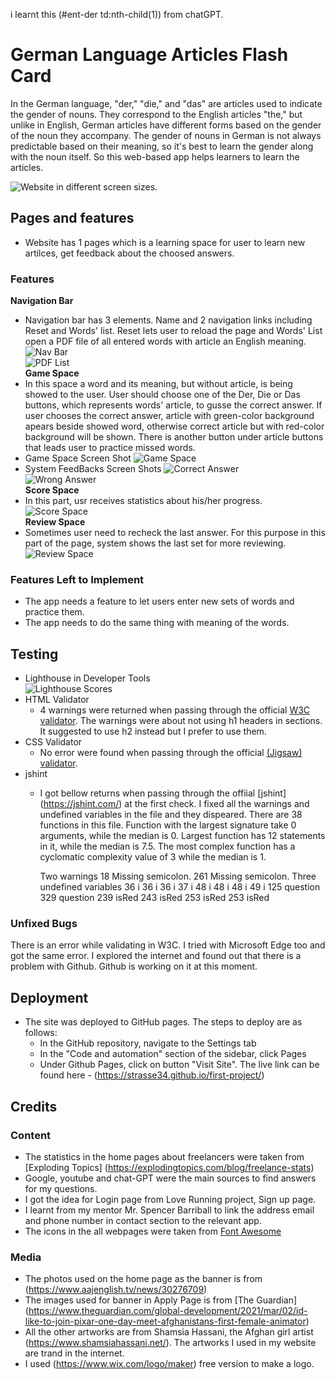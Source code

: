 i learnt this (#ent-der td:nth-child(1)) from chatGPT.

# German Language Articles Flash Card
In the German language, "der," "die," and "das" are articles used to indicate the gender of nouns. They correspond to the English articles "the," but unlike in English, German articles have different forms based on the gender of the noun they accompany. The gender of nouns in German is not always predictable based on their meaning, so it's best to learn the gender along with the noun itself. So this web-based app helps learners to learn the articles.      

![Website in different screen sizes.](https://github.com/strasse34/pp2/blob/main/assets/images/responsive%20design.png)


## Pages and features
- Website has 1 pages which is a learning space for user to learn new artilces, get feedback about the choosed answers.<br>
### Features
__Navigation Bar__
- Navigation bar has 3 elements. Name and 2 navigation links including Reset and Words' list. Reset lets user to reload the page and Words' List open a PDF file of all entered words with article an English meaning.  
![Nav Bar](https://github.com/strasse34/pp2/blob/main/assets/images/header.png)<br>
![PDF List](https://github.com/strasse34/pp2/blob/main/assets/images/words-list.png)<br>
__Game Space__
- In this space a word and its meaning, but without article, is being showed to the user. User should choose one of the Der, Die or Das buttons, which represents words' article, to gusse the correct answer. If user chooses the correct answer, article with green-color background apears beside showed word, otherwise correct article but with red-color background will be shown. There is another button under article buttons that leads user to practice missed words.<br>
- Game Space Screen Shot 
![Game Space](https://github.com/strasse34/pp2/blob/main/assets/images/game-space.png)<br>
- System FeedBacks Screen Shots
![Correct Answer](https://github.com/strasse34/pp2/blob/main/assets/images/correct-answer.png)<br>
![Wrong Answer](https://github.com/strasse34/pp2/blob/main/assets/images/wrong-answer.png)<br>
__Score Space__
- In this part, usr receives statistics about his/her progress.
![Score Space](https://github.com/strasse34/pp2/blob/main/assets/images/score-space.png)<br>
__Review Space__
- Sometimes user need to recheck the last answer. For this purpose in this part of the page, system shows the last set for more reviewing.
![Review Space](https://github.com/strasse34/pp2/blob/main/assets/images/review-space.png)<br>

### Features Left to Implement
- The app needs a feature to let users enter new sets of words and practice them.
- The app needs to do the same thing with meaning of the words.
## Testing 
- Lighthouse in Developer Tools <br>
![Lighthouse Scores](https://github.com/strasse34/first-project/blob/main/assets/images/screenshots/lighthouse.png) 
- HTML Validator
  - 4 warnings were returned when passing through the official [W3C validator](https://validator.w3.org/nu/?doc=https%3A%2F%2Fcode-institute-org.github.io%2Flove-maths%2F#textarea). The warnings were about not using h1 headers in sections. It suggested to use h2 instead but I prefer to use them. 
- CSS Validator
  - No error were found when passing through the official [(Jigsaw) validator](https://jigsaw.w3.org/css-validator/validator).
- jshint
  - I got bellow returns when passing through the offiial [jshint] (https://jshint.com/) at the first check. I fixed all the warnings and undefined variables in the file and they dispeared.
    There are 38 functions in this file.
    Function with the largest signature take 0 arguments, while the median is 0.
    Largest function has 12 statements in it, while the median is 7.5.
    The most complex function has a cyclomatic complexity value of 3 while the median is 1.

    Two warnings
        18	Missing semicolon.
        261	Missing semicolon.
    Three undefined variables
        36	i
        36	i
        36	i
        37	i
        48	i
        48	i
        48	i
        49	i
        125	question
        329	question
        239	isRed
        243	isRed
        253	isRed
        253	isRed
     
### Unfixed Bugs
There is an error while validating in W3C. I tried with Microsoft Edge too and got the same error. I explored the internet and found out that there is a problem with Github. Github is working on it at this moment.  
## Deployment
- The site was deployed to GitHub pages. The steps to deploy are as follows: 
  - In the GitHub repository, navigate to the Settings tab 
  - In the "Code and automation" section of the sidebar, click Pages
  - Under Github Pages, click on button "Visit Site".
The live link can be found here - (https://strasse34.github.io/first-project/)
## Credits 
### Content 
- The statistics in the home pages about freelancers were taken from [Exploding Topics] (https://explodingtopics.com/blog/freelance-stats)
- Google, youtube and chat-GPT were the main sources to find answers for my questions.
- I got the idea for Login page from Love Running project, Sign up page.
- I learnt from my mentor Mr. Spencer Barriball to link the address email and phone number in contact section to the relevant app.  
- The icons in the all webpages were taken from [Font Awesome](https://fontawesome.com/)
### Media
- The photos used on the home page as the banner is from (https://www.aajenglish.tv/news/30276709)
- The images used for banner in Apply Page is from [The Guardian] (https://www.theguardian.com/global-development/2021/mar/02/id-like-to-join-pixar-one-day-meet-afghanistans-first-female-animator)
- All the other artworks are from Shamsia Hassani, the Afghan girl artist (https://www.shamsiahassani.net/). The artworks I used in my website are trand in the internet. 
- I used (https://www.wix.com/logo/maker) free version to make a logo.